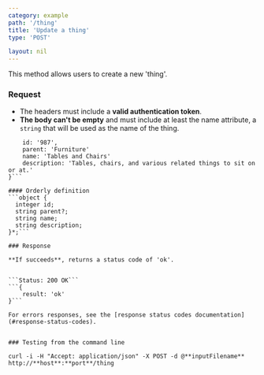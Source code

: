 ```yaml
---
category: example
path: '/thing'
title: 'Update a thing'
type: 'POST'

layout: nil
---
```


This method allows users to create a new 'thing'.

### Request

* The headers must include a **valid authentication token**.
* **The body can't be empty** and must include at least the name attribute, a `string` that will be used as the name of the thing.

```{
    id: '987',
    parent: 'Furniture'
    name: 'Tables and Chairs'
    description: 'Tables, chairs, and various related things to sit on or at.'
}```

#### Orderly definition
```object {
  integer id;
  string parent?;
  string name;
  string description;
}*;```

### Response

**If succeeds**, returns a status code of 'ok'.


```Status: 200 OK```
```{
    result: 'ok'
}```

For errors responses, see the [response status codes documentation](#response-status-codes).


### Testing from the command line

curl -i -H "Accept: application/json" -X POST -d @**inputFilename** http://**host**:**port**/thing
